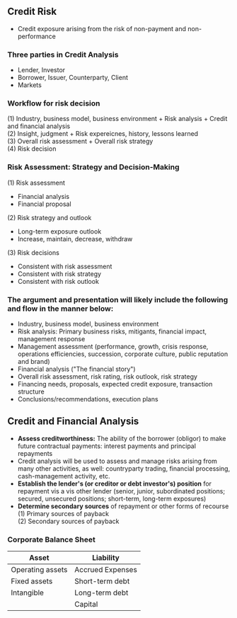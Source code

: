## Credit Risk
- Credit exposure arising from the risk of non-payment and non-performance

### Three parties in Credit Analysis
- Lender, Investor
- Borrower, Issuer, Counterparty, Client
- Markets

### Workflow for risk decision
(1) Industry, business model, business environment + Risk analysis + Credit and financial analysis <br>
(2) Insight, judgment + Risk expereicnes, history, lessons learned <br>
(3) Overall risk assessment + Overall risk strategy <br>
(4) Risk decision <br>

### Risk Assessment: Strategy and Decision-Making
(1) Risk assessment <br>
- Financial analysis 
- Financial proposal <br>

(2) Risk strategy and outlook <br>
- Long-term exposure outlook
- Increase, maintain, decrease, withdraw <br>

(3) Risk decisions <br>
- Consistent with risk assessment
- Consistent with risk strategy
- Consistent with risk outlook <br>


### The argument and presentation will likely include the following and flow in the manner below:
- Industry, business model, business environment
- Risk analysis: Primary business risks, mitigants, financial impact, management response
- Management assessment (performance, growth, crisis response, operations efficiencies, succession, corporate culture, public reputation and brand)
- Financial analysis ("The financial story")
- Overall risk assessment, risk rating, risk outlook, risk strategy
- Financing needs, proposals, expected credit exposure, transaction structure
- Conclusions/recommendations, execution plans

## Credit and Financial Analysis
- **Assess creditworthiness:** The ability of the borrower (obligor) to make future contractual payments: interest payments and principal repayments
- Credit analysis will be used to assess and manage risks arising from many other activities, as well: countryparty trading, financial processing, cash-management activity, etc.
- **Establish the lender's (or creditor or debt investor's) position** for repayment vis a vis other lender (senior, junior, subordinated positions; secured, unsecured positions; short-term, long-term exposures)
- **Determine secondary sources** of repayment or other forms of recourse </br>
(1) Primary sources of payback </br>
(2) Secondary sources of payback </br>

### Corporate Balance Sheet
| Asset | Liability |
| ---- | ---- |
| Operating assets | Accrued Expenses |
|Fixed assets | Short-term debt |
| Intangible | Long-term debt |
| | Capital |
